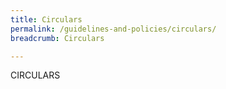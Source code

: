 ```yaml
---
title: Circulars
permalink: /guidelines-and-policies/circulars/
breadcrumb: Circulars

---
```



CIRCULARS
